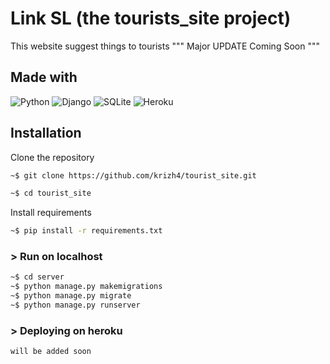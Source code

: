# Link SL (the tourists_site project)

This website suggest things to tourists 
""" Major UPDATE Coming Soon """

## Made with

![Python](https://img.shields.io/badge/python-3670A0?style=for-the-badge&logo=python&logoColor=ffdd54)
![Django](https://img.shields.io/badge/django-%23092E20.svg?style=for-the-badge&logo=django&logoColor=white)
![SQLite](https://img.shields.io/badge/sqlite-%2307405e.svg?style=for-the-badge&logo=sqlite&logoColor=white)
![Heroku](https://img.shields.io/badge/heroku-%23430098.svg?style=for-the-badge&logo=heroku&logoColor=white)
 
## Installation

Clone the repository

```bash
~$ git clone https://github.com/krizh4/tourist_site.git
```
```bash
~$ cd tourist_site
```
Install requirements
```bash
~$ pip install -r requirements.txt
```
### > Run on localhost

```bash
~$ cd server
~$ python manage.py makemigrations
~$ python manage.py migrate
~$ python manage.py runserver
```

### > Deploying on heroku
```will be added soon```
